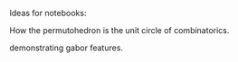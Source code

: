 Ideas for notebooks:

How the permutohedron is the unit circle of combinatorics. 

demonstrating gabor features.  